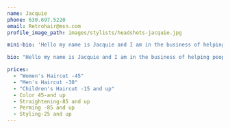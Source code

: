 ```yaml
---
name: Jacquie
phone: 630.697.5220
email: Retrohair@msn.com
profile_image_path: images/stylists/headshots-jacquie.jpg

mini-bio: 'Hello my name is Jacquie and I am in the business of helping people feel good about themselves. I have over 25 years of experience in coloring, cutting, straightening and perming peoples hair.'

bio: "Hello my name is Jacquie and I am in the business of helping people feel good about themselves. I have over 25 years of experience in coloring,cutting,straightening and perming peoples hair.  Most of my clientele are working women and stay at home moms,but I also cut and style men and children's hair. I've studied with and worked with people who trained under Vidal Sassoon. I'm continually working to stay current in my craft in order to bring you the must up to date and flattering looks."

prices:
  - "Women's Haircut -45"
  - "Men's Haircut -30"
  - "Children's Haircut -15 and up"
  - Color 45-and up
  - Straightening-85 and up
  - Perming -85 and up
  - Styling-25 and up
---
```



